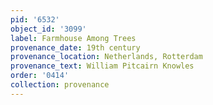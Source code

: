 ```yaml
---
pid: '6532'
object_id: '3099'
label: Farmhouse Among Trees
provenance_date: 19th century
provenance_location: Netherlands, Rotterdam
provenance_text: William Pitcairn Knowles
order: '0414'
collection: provenance
---
```

